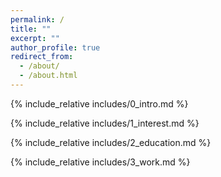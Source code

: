 ```yaml
---
permalink: /
title: ""
excerpt: ""
author_profile: true
redirect_from: 
  - /about/
  - /about.html
---
```


<span class='anchor' id='about-me'></span>
{% include_relative includes/0_intro.md %}

{% include_relative includes/1_interest.md %}

{% include_relative includes/2_education.md %}

{% include_relative includes/3_work.md %}

<span class='anchor' id='end-page'></span>


<br>

<center>
  <script type="text/javascript" id="clustrmaps" src="//clustrmaps.com/map_v2.js?d=6c-URZho7NNzq18AMnSMO1P-dpZAABAwsvBT53v-o5A&w=a&cl=ffffff&cmo=3acc3a&cmn=ff5353"></script>
</center>
